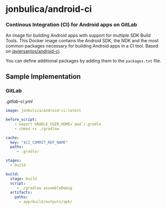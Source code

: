 # jonbulica/android-ci

### Continous Integration (CI) for Android apps on GitLab
An image for building Android apps with support for multiple SDK Build Tools. 
This Docker image contains the Android SDK, the NDK and the most common packages 
necessary for building Android apps in a CI tool. Based on 
[javiersantos/android-ci](https://github.com/javiersantos/android-ci).

You can define additional packages by adding them to the `packages.txt` file.

## Sample Implementation
### GitLab
*.gitlab-ci.yml*

```yml
image: jonbulica/android-ci:latest

before_script:
    - export GRADLE_USER_HOME=`pwd`/.gradle
    - chmod +x ./gradlew

cache:
  key: "$CI_COMMIT_REF_NAME"
  paths:
     - .gradle/

stages:
  - build

build:
  stage: build
  script:
     - ./gradlew assembleDebug
  artifacts:
    paths:
      - app/build/outputs/apk/
```

